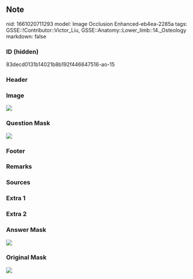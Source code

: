 ## Note
nid: 1661020711293
model: Image Occlusion Enhanced-eb4ea-2285a
tags: GSSE::!Contributor::Victor_Liu, GSSE::Anatomy::Lower_limb::14._Osteology
markdown: false

### ID (hidden)
83decd0131b14021b8b192f446647516-ao-15

### Header


### Image
<img src="tmppmpad434.png">

### Question Mask
<img src="83decd0131b14021b8b192f446647516-ao-15-Q.svg">

### Footer


### Remarks


### Sources


### Extra 1


### Extra 2


### Answer Mask
<img src="83decd0131b14021b8b192f446647516-ao-15-A.svg">

### Original Mask
<img src="83decd0131b14021b8b192f446647516-ao-O.svg">
